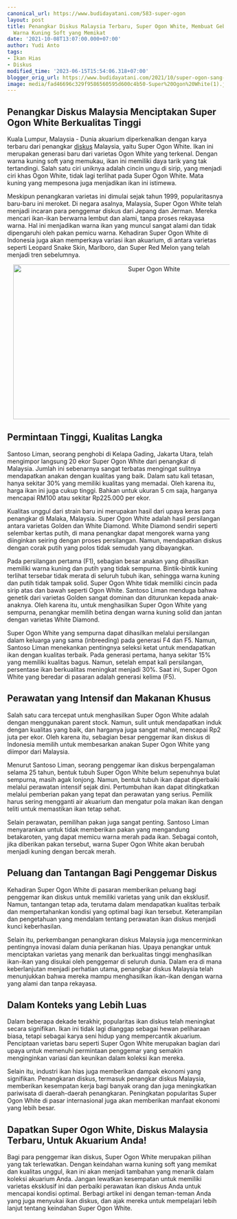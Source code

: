 ```yaml
---
canonical_url: https://www.budidayatani.com/583-super-ogon
layout: post
title: Penangkar Diskus Malaysia Terbaru, Super Ogon White, Membuat Gebrakan dengan
  Warna Kuning Soft yang Memikat
date: '2021-10-08T13:07:00.000+07:00'
author: Yudi Anto
tags:
- Ikan Hias
- Diskus
modified_time: '2023-06-15T15:54:06.318+07:00'
blogger_orig_url: https://www.budidayatani.com/2021/10/super-ogon-sang-penerus-ogon-white.html
image: media/fad46696c329f9586560595d600c4b50-Super%20Ogon%20White(1).jpg
---
```

<h2>Penangkar Diskus Malaysia Menciptakan Super Ogon White Berkualitas Tinggi</h2><p>Kuala Lumpur, Malaysia - Dunia akuarium diperkenalkan dengan karya terbaru dari penangkar <a href="https://www.budidayatani.com/search/label/Diskus">diskus</a> Malaysia, yaitu Super Ogon White. Ikan ini merupakan generasi baru dari varietas Ogon White yang terkenal. Dengan warna kuning soft yang memukau, ikan ini memiliki daya tarik yang tak tertandingi. Salah satu ciri uniknya adalah cincin ungu di sirip, yang menjadi ciri khas Ogon White, tidak lagi terlihat pada Super Ogon White. Mata kuning yang mempesona juga menjadikan ikan ini istimewa.</p><p>Meskipun penangkaran varietas ini dimulai sejak tahun 1999, popularitasnya baru-baru ini meroket. Di negara asalnya, Malaysia, Super Ogon White telah menjadi incaran para penggemar diskus dari Jepang dan Jerman. Mereka mencari ikan-ikan berwarna lembut dan alami, tanpa proses rekayasa warna. Hal ini menjadikan warna ikan yang muncul sangat alami dan tidak dipengaruhi oleh pakan pemicu warna. Kehadiran Super Ogon White di Indonesia juga akan memperkaya variasi ikan akuarium, di antara varietas seperti Leopard Snake Skin, Marlboro, dan Super Red Melon yang telah menjadi tren sebelumnya.</p><div class="separator" style="clear: both; text-align: center;"><a href="https://blogger.googleusercontent.com/img/b/R29vZ2xl/AVvXsEjYtgpR3ru55eonG2eMEBgoGu309v0Y2W916jXOCZ_meXsQGGfusPJEvtmB0CMYlvyjZjnj39cNml1tdZUGYBU03tQperWjr_C567ET7uZOfPJS9p8bmDTTkm9VmnMksypeEU8EBm6UUcu26ZZdjuwsW1HQOY6WB2Rswm65vjelEQx5Kb_2URkF1YtmOA/s2133/Super%20Ogon%20White(1).jpg" imageanchor="1" style="margin-left: 1em; margin-right: 1em;"><img alt="Super Ogon White" border="0" data-original-height="1200" data-original-width="2133" height="360" src="https://blogger.googleusercontent.com/img/b/R29vZ2xl/AVvXsEjYtgpR3ru55eonG2eMEBgoGu309v0Y2W916jXOCZ_meXsQGGfusPJEvtmB0CMYlvyjZjnj39cNml1tdZUGYBU03tQperWjr_C567ET7uZOfPJS9p8bmDTTkm9VmnMksypeEU8EBm6UUcu26ZZdjuwsW1HQOY6WB2Rswm65vjelEQx5Kb_2URkF1YtmOA/w640-h360/Super%20Ogon%20White(1).jpg" width="640" /></a></div><h2>Permintaan Tinggi, Kualitas Langka</h2><p>Santoso Liman, seorang penghobi di Kelapa Gading, Jakarta Utara, telah mengimpor langsung 20 ekor Super Ogon White dari penangkar di Malaysia. Jumlah ini sebenarnya sangat terbatas mengingat sulitnya mendapatkan anakan dengan kualitas yang baik. Dalam satu kali tetasan, hanya sekitar 30% yang memiliki kualitas yang memadai. Oleh karena itu, harga ikan ini juga cukup tinggi. Bahkan untuk ukuran 5 cm saja, harganya mencapai RM100 atau sekitar Rp225.000 per ekor.</p><p>Kualitas unggul dari strain baru ini merupakan hasil dari upaya keras para penangkar di Malaka, Malaysia. Super Ogon White adalah hasil persilangan antara varietas Golden dan White Diamond. White Diamond sendiri seperti selembar kertas putih, di mana penangkar dapat mengorek warna yang diinginkan seiring dengan proses persilangan. Namun, mendapatkan diskus dengan corak putih yang polos tidak semudah yang dibayangkan.</p><p>Pada persilangan pertama (F1), sebagian besar anakan yang dihasilkan memiliki warna kuning dan putih yang tidak sempurna. Bintik-bintik kuning terlihat tersebar tidak merata di seluruh tubuh ikan, sehingga warna kuning dan putih tidak tampak solid. Super Ogon White tidak memiliki cincin pada sirip atas dan bawah seperti Ogon White. Santoso Liman menduga bahwa genetik dari varietas Golden sangat dominan dan diturunkan kepada anak-anaknya. Oleh karena itu, untuk menghasilkan Super Ogon White yang sempurna, penangkar memilih betina dengan warna kuning solid dan jantan dengan varietas White Diamond.</p><p>Super Ogon White yang sempurna dapat dihasilkan melalui persilangan dalam keluarga yang sama (inbreeding) pada generasi F4 dan F5. Namun, Santoso Liman menekankan pentingnya seleksi ketat untuk mendapatkan ikan dengan kualitas terbaik. Pada generasi pertama, hanya sekitar 15% yang memiliki kualitas bagus. Namun, setelah empat kali persilangan, persentase ikan berkualitas meningkat menjadi 30%. Saat ini, Super Ogon White yang beredar di pasaran adalah generasi kelima (F5).</p><h2>Perawatan yang Intensif dan Makanan Khusus</h2><p>Salah satu cara tercepat untuk menghasilkan Super Ogon White adalah dengan menggunakan parent stock. Namun, sulit untuk mendapatkan induk dengan kualitas yang baik, dan harganya juga sangat mahal, mencapai Rp2 juta per ekor. Oleh karena itu, sebagian besar penggemar ikan diskus di Indonesia memilih untuk membesarkan anakan Super Ogon White yang diimpor dari Malaysia.</p><p>Menurut Santoso Liman, seorang penggemar ikan diskus berpengalaman selama 25 tahun, bentuk tubuh Super Ogon White belum sepenuhnya bulat sempurna, masih agak lonjong. Namun, bentuk tubuh ikan dapat diperbaiki melalui perawatan intensif sejak dini. Pertumbuhan ikan dapat ditingkatkan melalui pemberian pakan yang tepat dan perawatan yang serius. Pemilik harus sering mengganti air akuarium dan mengatur pola makan ikan dengan teliti untuk memastikan ikan tetap sehat.</p><p>Selain perawatan, pemilihan pakan juga sangat penting. Santoso Liman menyarankan untuk tidak memberikan pakan yang mengandung betakaroten, yang dapat memicu warna merah pada ikan. Sebagai contoh, jika diberikan pakan tersebut, warna Super Ogon White akan berubah menjadi kuning dengan bercak merah.</p><h2>Peluang dan Tantangan Bagi Penggemar Diskus</h2><p>Kehadiran Super Ogon White di pasaran memberikan peluang bagi penggemar ikan diskus untuk memiliki varietas yang unik dan eksklusif. Namun, tantangan tetap ada, terutama dalam mendapatkan kualitas terbaik dan mempertahankan kondisi yang optimal bagi ikan tersebut. Keterampilan dan pengetahuan yang mendalam tentang perawatan ikan diskus menjadi kunci keberhasilan.</p><p>Selain itu, perkembangan penangkaran diskus Malaysia juga mencerminkan pentingnya inovasi dalam dunia perikanan hias. Upaya penangkar untuk menciptakan varietas yang menarik dan berkualitas tinggi menghasilkan ikan-ikan yang disukai oleh penggemar di seluruh dunia. Dalam era di mana keberlanjutan menjadi perhatian utama, penangkar diskus Malaysia telah menunjukkan bahwa mereka mampu menghasilkan ikan-ikan dengan warna yang alami dan tanpa rekayasa.</p><h2>Dalam Konteks yang Lebih Luas</h2><p>Dalam beberapa dekade terakhir, popularitas ikan diskus telah meningkat secara signifikan. Ikan ini tidak lagi dianggap sebagai hewan peliharaan biasa, tetapi sebagai karya seni hidup yang mempercantik akuarium. Penciptaan varietas baru seperti Super Ogon White merupakan bagian dari upaya untuk memenuhi permintaan penggemar yang semakin menginginkan variasi dan keunikan dalam koleksi ikan mereka.</p><p>Selain itu, industri ikan hias juga memberikan dampak ekonomi yang signifikan. Penangkaran diskus, termasuk penangkar diskus Malaysia, memberikan kesempatan kerja bagi banyak orang dan juga meningkatkan pariwisata di daerah-daerah penangkaran. Peningkatan popularitas Super Ogon White di pasar internasional juga akan memberikan manfaat ekonomi yang lebih besar.</p><h2>Dapatkan Super Ogon White, Diskus Malaysia Terbaru, Untuk Akuarium Anda!</h2><p>Bagi para penggemar ikan diskus, Super Ogon White merupakan pilihan yang tak terlewatkan. Dengan keindahan warna kuning soft yang memikat dan kualitas unggul, ikan ini akan menjadi tambahan yang menarik dalam koleksi akuarium Anda. Jangan lewatkan kesempatan untuk memiliki varietas eksklusif ini dan perbaiki perawatan ikan diskus Anda untuk mencapai kondisi optimal. Berbagi artikel ini dengan teman-teman Anda yang juga menyukai ikan diskus, dan ajak mereka untuk mempelajari lebih lanjut tentang keindahan Super Ogon White.</p>